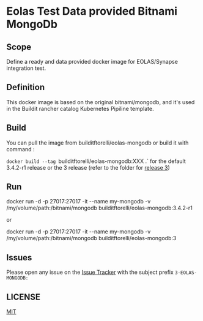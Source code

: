 # Eolas Test Data provided Bitnami MongoDb

## Scope

Define a ready and data provided docker image for EOLAS/Synapse integration test.

## Definition

This docker image is based on the original bitnami/mongodb, and it's used in the Buildit rancher catalog Kubernetes Pipiline template.

## Build

You can pull the image from builditftorelli/eolas-mongodb or build it with command :

`docker build --tag `builditftorelli/eolas-mongodb:XXX .` for the default 3.4.2-r1 release or the 3 release (refer to the folder for [release 3](/3/eolas-bitnami-mongodb/3))

## Run

docker run -d  -p 27017:27017 -it --name my-mongodb -v /my/volume/path:/bitnami/mongodb builditftorelli/eolas-mongodb:3.4.2-r1

or

docker run -d  -p 27017:27017 -it --name my-mongodb -v /my/volume/path:/bitnami/mongodb builditftorelli/eolas-mongodb:3

## Issues

Please open any issue on the [Issue Tracker](https://github.com/fabriziotorelli-wipro/rig-docker-machines/issues) with the subject prefix `3-EOLAS-MONGODB:`

## LICENSE

[MIT](/LICENSE)
